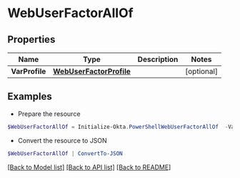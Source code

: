 # WebUserFactorAllOf
## Properties

Name | Type | Description | Notes
------------ | ------------- | ------------- | -------------
**VarProfile** | [**WebUserFactorProfile**](WebUserFactorProfile.md) |  | [optional] 

## Examples

- Prepare the resource
```powershell
$WebUserFactorAllOf = Initialize-Okta.PowerShellWebUserFactorAllOf  -VarProfile null
```

- Convert the resource to JSON
```powershell
$WebUserFactorAllOf | ConvertTo-JSON
```

[[Back to Model list]](../README.md#documentation-for-models) [[Back to API list]](../README.md#documentation-for-api-endpoints) [[Back to README]](../README.md)

